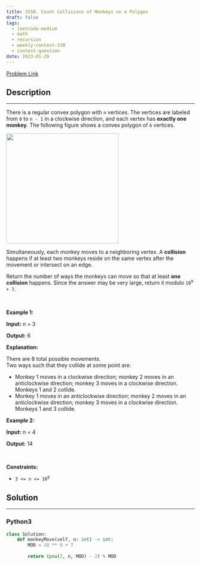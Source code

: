 ```yaml
---
title: 2550. Count Collisions of Monkeys on a Polygon
draft: false
tags: 
  - leetcode-medium
  - math
  - recursion
  - weekly-contest-330
  - contest-question
date: 2023-01-29
---
```


[Problem Link](https://leetcode.com/problems/count-collisions-of-monkeys-on-a-polygon/)

## Description

---
<p>There is a regular convex polygon with <code>n</code> vertices. The vertices are labeled from <code>0</code> to <code>n - 1</code> in a clockwise direction, and each vertex has <strong>exactly one monkey</strong>. The following figure shows a convex polygon of <code>6</code> vertices.</p>
<img alt="" src="https://assets.leetcode.com/uploads/2023/01/22/hexagon.jpg" style="width: 300px; height: 293px;" />
<p>Simultaneously, each monkey moves to a neighboring vertex. A <strong>collision</strong> happens if at least two monkeys reside on the same vertex after the movement or intersect on an edge.</p>

<p>Return the number of ways the monkeys can move so that at least <strong>one collision</strong> happens. Since the answer may be very large, return it modulo <code>10<sup>9 </sup>+ 7</code>.</p>

<p>&nbsp;</p>
<p><strong class="example">Example 1:</strong></p>

<div class="example-block">
<p><strong>Input:</strong> <span class="example-io">n = 3</span></p>

<p><strong>Output:</strong> <span class="example-io">6</span></p>

<p><strong>Explanation:</strong></p>

<p>There are 8 total possible movements.<br />
Two ways such that they collide at some point are:</p>

<ul>
	<li>Monkey 1 moves in a clockwise direction; monkey 2 moves in an anticlockwise direction; monkey 3 moves in a clockwise direction. Monkeys 1 and 2 collide.</li>
	<li>Monkey 1 moves in an anticlockwise direction; monkey 2 moves in an anticlockwise direction; monkey 3 moves in a clockwise direction. Monkeys 1 and 3 collide.</li>
</ul>
</div>

<p><strong class="example">Example 2:</strong></p>

<div class="example-block">
<p><strong>Input:</strong> <span class="example-io">n = 4</span></p>

<p><strong>Output:</strong> <span class="example-io">14</span></p>
</div>

<p>&nbsp;</p>
<p><strong>Constraints:</strong></p>

<ul>
	<li><code>3 &lt;= n &lt;= 10<sup>9</sup></code></li>
</ul>


## Solution

---
### Python3
``` py title='count-collisions-of-monkeys-on-a-polygon'
class Solution:
    def monkeyMove(self, n: int) -> int:
        MOD = 10 ** 9 + 7
        
        return (pow(2, n, MOD) - 2) % MOD
```

